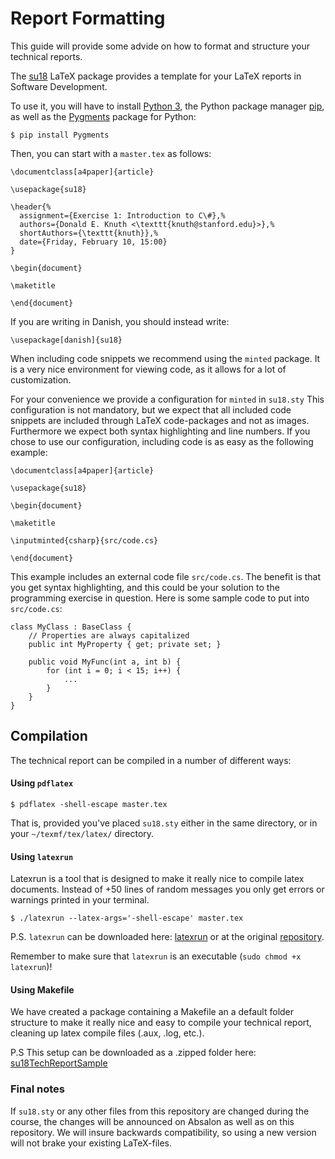 # Report Formatting

This guide will provide some advide on how to format and structure your technical reports.

The [su18](https://github.com/diku-dk/su18-guides/raw/v1.4/files/su18.sty)
LaTeX package provides a template for your LaTeX reports in Software Development.

To use it, you will have to install [Python 3](https://www.python.org/download/releases/3.0/),
the Python package manager [pip](https://pip.pypa.io/en/stable/installing/),
as well as the [Pygments](http://pygments.org/) package for Python:

```
$ pip install Pygments
```

Then, you can start with a `master.tex` as follows:

```
\documentclass[a4paper]{article}

\usepackage{su18}

\header{%
  assignment={Exercise 1: Introduction to C\#},%
  authors={Donald E. Knuth <\texttt{knuth@stanford.edu}>},%
  shortAuthors={\texttt{knuth}},%
  date={Friday, February 10, 15:00}
}

\begin{document}

\maketitle

\end{document}
```

If you are writing in Danish, you should instead write:

```
\usepackage[danish]{su18}
```

When including code snippets we recommend using the `minted` package. It is a
very nice environment for viewing code, as it allows for a lot of customization.

For your convenience we provide a configuration for `minted` in
`su18.sty` This configuration is not mandatory, but we expect that all included
code snippets are included through LaTeX code-packages and not as images.
Furthermore we expect both syntax highlighting and line numbers. If you chose to
use our configuration, including code is as easy as the following example:

```
\documentclass[a4paper]{article}

\usepackage{su18}

\begin{document}

\maketitle

\inputminted{csharp}{src/code.cs}

\end{document}
```

This example includes an external code file `src/code.cs`. The benefit is that
you get syntax highlighting, and this could be your solution to the programming
exercise in question. Here is some sample code to put into `src/code.cs`:

```
class MyClass : BaseClass {
    // Properties are always capitalized
    public int MyProperty { get; private set; }

    public void MyFunc(int a, int b) {
        for (int i = 0; i < 15; i++) {
            ...
        }
    }
}

```

## Compilation

The technical report can be compiled in a number of different ways:

#### Using `pdflatex`

```
$ pdflatex -shell-escape master.tex
```

That is, provided you've placed `su18.sty` either in the same
directory, or in your `~/texmf/tex/latex/` directory.

#### Using `latexrun`

Latexrun is a tool that is designed to make it really nice to compile latex
documents. Instead of +50 lines of random messages you only get errors or
warnings printed in your terminal.
```
$ ./latexrun --latex-args='-shell-escape' master.tex
```

P.S. `latexrun` can be downloaded here:
[latexrun](https://github.com/diku-dk/su18-guides/raw/v1.3/files/latexrun) or at
the original [repository](https://github.com/aclements/latexrun).

Remember to make sure that `latexrun` is an executable (`sudo chmod +x latexrun`)!

#### Using Makefile

We have created a package containing a Makefile an a default folder structure to make it
really nice and easy to compile your technical report, cleaning up latex compile files
(.aux, .log, etc.).

P.S This setup can be downloaded as a .zipped folder here:
[su18TechReportSample](https://github.com/diku-dk/su18-guides/raw/v1.3/files/testSU18sty.zip)

### Final notes

If `su18.sty` or any other files from this repository are changed during the course,
the changes will be announced on Absalon as well as on this repository. We will
insure backwards compatibility, so using a new version will not brake your
existing LaTeX-files.
